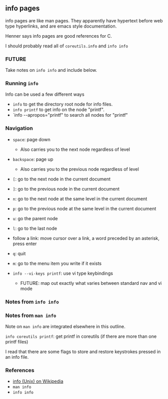 ## info pages

info pages are like man pages. They apparently have hypertext before web type hyperlinks, and are emacs style documentation.

Henner says info pages are good references for C.

I should probably read all of `coreutils.info` and `info info`


### FUTURE

Take notes on `info info` and include below.


### Running `info`

Info can be used a few different ways

- `info` to get the directory root node for info files.
- `info printf` to get info on the node "printf".
- `info --apropos="printf" to search all nodes for "printf"


### Navigation

- `space`: page down
    - Also carries you to the next node regardless of level
- `backspace`: page up
    - Also carries you to the previous node regardless of level
- `[`: go to the next node in the current document
- `]`: go to the previous node in the current document
- `n`: go to the next node at the same level in the current document
- `p`: go to the previous node at the same level in the current document
- `u`: go the parent node
- `l`: go to the last node
- follow a link: move cursor over a link, a word preceded by an asterisk, press enter
- `q`: quit
- `m`: go to the menu item you write if it exists

- `info --vi-keys printf`: use vi type keybindings
    - FUTURE: map out exactly what varies between standard nav and vi mode


### Notes from `info info`



### Notes from `man info`

Note on `man info` are integrated elsewhere in this outline.

`info coreutils printf`: get printf in coreutils (if there are more than one printf files)

I read that there are some flags to store and restore keystrokes pressed in an info file.


### References

- [info (Unix) on Wikipedia](https://en.wikipedia.org/wiki/Info_(Unix))
- `man info`
- `info info`
